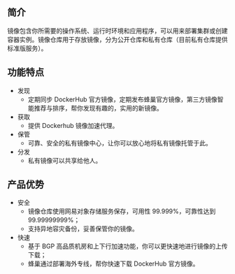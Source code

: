 ## 简介

镜像包含你所需要的操作系统、运行时环境和应用程序，可以用来部署集群或创建容器实例。镜像仓库用于存放镜像，分为公开仓库和私有仓库（目前私有仓库提供标准版服务）。 

## 功能特点

* 发现
  * 定期同步 DockerHub 官方镜像，定期发布蜂巢官方镜像，第三方镜像智能推荐与排序，帮你发现有趣的，实用的新镜像。
* 获取
  * 提供 Dockerhub 镜像加速代理。
* 保管
  * 可靠、安全的私有镜像中心，让你可以放心地将私有镜像托管于此。
* 分发
  * 私有镜像可以共享给他人。
  
## 产品优势

* 安全
  * 镜像仓库使用网易对象存储服务保存，可用性 99.999%，可靠性达到 99.99999999%；
  * 支持异地容灾备份，妥善保管你的镜像。
* 快速
  * 基于 BGP 高品质机房和上下行加速功能，你可以更快速地进行镜像的上传下载；
  * 蜂巢通过部署海外专线，帮你快速下载 DockerHub 官方镜像。



